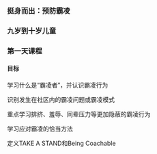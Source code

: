 ### 挺身而出：预防霸凌 

### 九岁到十岁儿童 

### 第一天课程 

#### 目标

学习什么是“霸凌者”，并认识霸凌行为

识别发生在社区内的霸凌问题或霸凌模式

重点学习排挤、羞辱、同辈压力等更加隐蔽的霸凌行为

学习应对霸凌的恰当方法

定义TAKE A STAND和Being Coachable